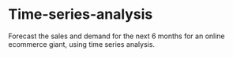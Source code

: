 # Time-series-analysis
Forecast the sales and demand for the next 6 months for an online ecommerce giant, using time series analysis.
